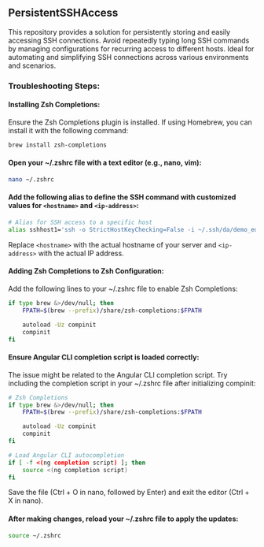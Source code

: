 ## PersistentSSHAccess

This repository provides a solution for persistently storing and easily accessing SSH connections. Avoid repeatedly typing long SSH commands by managing configurations for recurring access to different hosts. Ideal for automating and simplifying SSH connections across various environments and scenarios.

### Troubleshooting Steps:

#### Installing Zsh Completions:

Ensure the Zsh Completions plugin is installed. If using Homebrew, you can install it with the following command:
```sh
brew install zsh-completions
```

#### Open your ~/.zshrc file with a text editor (e.g., nano, vim):
```sh
nano ~/.zshrc
```

#### Add the following alias to define the SSH command with customized values for ```<hostname>``` and ```<ip-address>```:
```sh
# Alias for SSH access to a specific host
alias sshhost1='ssh -o StrictHostKeyChecking=False -i ~/.ssh/da/demo_ed25519 <hostname>@<ip-address>'
```

Replace ```<hostname>``` with the actual hostname of your server and ```<ip-address>``` with the actual IP address.

#### Adding Zsh Completions to Zsh Configuration:

Add the following lines to your ~/.zshrc file to enable Zsh Completions:
```sh
if type brew &>/dev/null; then
    FPATH=$(brew --prefix)/share/zsh-completions:$FPATH

    autoload -Uz compinit
    compinit
fi
```

#### Ensure Angular CLI completion script is loaded correctly:

The issue might be related to the Angular CLI completion script. Try including the completion script in your ~/.zshrc file after initializing compinit:
```sh
# Zsh Completions
if type brew &>/dev/null; then
    FPATH=$(brew --prefix)/share/zsh-completions:$FPATH

    autoload -Uz compinit
    compinit
fi

# Load Angular CLI autocompletion
if [ -f <(ng completion script) ]; then
    source <(ng completion script)
fi
```

Save the file (Ctrl + O in nano, followed by Enter) and exit the editor (Ctrl + X in nano).

#### After making changes, reload your ~/.zshrc file to apply the updates:
```sh
source ~/.zshrc
```
